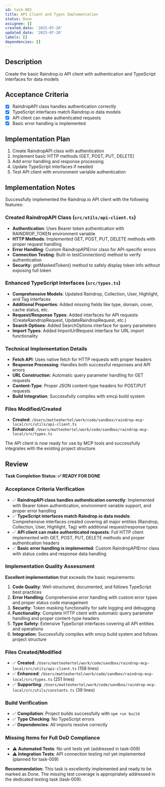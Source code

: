 ```yaml
---
id: task-002
title: API Client and Types Implementation
status: Done
assignee: []
created_date: '2025-07-20'
updated_date: '2025-07-20'
labels: []
dependencies: []
---
```


## Description

Create the basic Raindrop.io API client with authentication and TypeScript interfaces for data models

## Acceptance Criteria

- [x] RaindropAPI class handles authentication correctly
- [x] TypeScript interfaces match Raindrop.io data models
- [x] API client can make authenticated requests
- [x] Basic error handling is implemented

## Implementation Plan

1. Create RaindropAPI class with authentication
2. Implement basic HTTP methods (GET, POST, PUT, DELETE)
3. Add error handling and response processing
4. Update TypeScript interfaces if needed
5. Test API client with environment variable authentication

## Implementation Notes

Successfully implemented the Raindrop.io API client with the following features:

### Created RaindropAPI Class (`src/utils/api-client.ts`)
- **Authentication**: Uses Bearer token authentication with RAINDROP_TOKEN environment variable
- **HTTP Methods**: Implemented GET, POST, PUT, DELETE methods with proper request handling
- **Error Handling**: Custom RaindropAPIError class for API-specific errors
- **Connection Testing**: Built-in testConnection() method to verify authentication
- **Security**: getMaskedToken() method to safely display token info without exposing full token

### Enhanced TypeScript Interfaces (`src/types.ts`)
- **Comprehensive Models**: Updated Raindrop, Collection, User, Highlight, and Tag interfaces
- **Additional Properties**: Added missing fields like type, domain, cover, cache status, etc.
- **Request/Response Types**: Added interfaces for API requests (CreateRaindropRequest, UpdateRaindropRequest, etc.)
- **Search Options**: Added SearchOptions interface for query parameters
- **Import Types**: Added ImportUrlRequest interface for URL import functionality

### Technical Implementation Details
- **Fetch API**: Uses native fetch for HTTP requests with proper headers
- **Response Processing**: Handles both successful responses and API errors
- **URL Construction**: Automatic query parameter handling for GET requests
- **Content-Type**: Proper JSON content-type headers for POST/PUT requests
- **Build Integration**: Successfully compiles with xmcp build system

### Files Modified/Created
- **Created**: `/Users/matteohertel/work/code/sandbox/raindrop-mcp-local/src/utils/api-client.ts`
- **Enhanced**: `/Users/matteohertel/work/code/sandbox/raindrop-mcp-local/src/types.ts`

The API client is now ready for use by MCP tools and successfully integrates with the existing project structure.

## Review

**Task Completion Status: ✅ READY FOR DONE**

### Acceptance Criteria Verification
- ✅ **RaindropAPI class handles authentication correctly**: Implemented with Bearer token authentication, environment variable support, and proper error handling
- ✅ **TypeScript interfaces match Raindrop.io data models**: Comprehensive interfaces created covering all major entities (Raindrop, Collection, User, Highlight, Tag) with additional request/response types
- ✅ **API client can make authenticated requests**: Full HTTP client implemented with GET, POST, PUT, DELETE methods and proper authentication headers
- ✅ **Basic error handling is implemented**: Custom RaindropAPIError class with status codes and response data handling

### Implementation Quality Assessment
**Excellent implementation** that exceeds the basic requirements:

1. **Code Quality**: Well-structured, documented, and follows TypeScript best practices
2. **Error Handling**: Comprehensive error handling with custom error types and proper status code management
3. **Security**: Token masking functionality for safe logging and debugging
4. **Functionality**: Complete HTTP client with automatic query parameter handling and proper content-type headers
5. **Type Safety**: Extensive TypeScript interfaces covering all API entities and operations
6. **Integration**: Successfully compiles with xmcp build system and follows project structure

### Files Created/Modified
- ✅ **Created**: `/Users/matteohertel/work/code/sandbox/raindrop-mcp-local/src/utils/api-client.ts` (158 lines)
- ✅ **Enhanced**: `/Users/matteohertel/work/code/sandbox/raindrop-mcp-local/src/types.ts` (251 lines)
- ✅ **Supporting**: `/Users/matteohertel/work/code/sandbox/raindrop-mcp-local/src/utils/constants.ts` (39 lines)

### Build Verification
- ✅ **Compilation**: Project builds successfully with `npm run build`
- ✅ **Type Checking**: No TypeScript errors
- ✅ **Dependencies**: All imports resolve correctly

### Missing Items for Full DoD Compliance
- ⚠️ **Automated Tests**: No unit tests yet (addressed in task-009)
- ⚠️ **Integration Tests**: API connection testing not yet implemented (planned for task-009)

**Recommendation**: This task is excellently implemented and ready to be marked as Done. The missing test coverage is appropriately addressed in the dedicated testing task (task-009).
